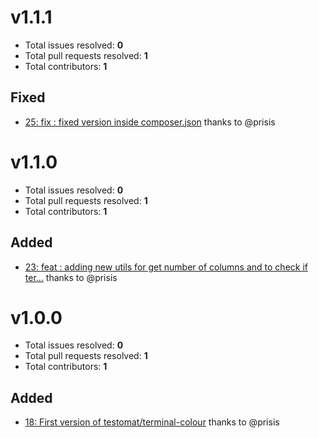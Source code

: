 v1.1.1
======

- Total issues resolved: **0**
- Total pull requests resolved: **1**
- Total contributors: **1**

Fixed
-----

 - [25: fix : fixed version inside composer.json](https://github.com/testomat/terminal-colour/pull/25) thanks to @prisis

v1.1.0
======

- Total issues resolved: **0**
- Total pull requests resolved: **1**
- Total contributors: **1**

Added
-----

 - [23: feat : adding new utils for get number of columns and to check if ter&hellip;](https://github.com/testomat/terminal-colour/pull/23) thanks to @prisis

v1.0.0
======

- Total issues resolved: **0**
- Total pull requests resolved: **1**
- Total contributors: **1**

Added
-----

 - [18: First version of testomat/terminal-colour](https://github.com/testomat/terminal-colour/pull/18) thanks to @prisis

